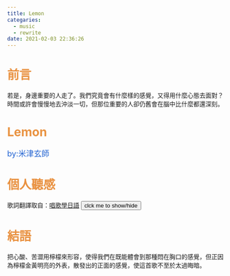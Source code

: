 ```yaml
---
title: Lemon
categaries:
  - music
  - rewrite
date: 2021-02-03 22:36:26
---
```


# <div style="color: rgb(233, 146, 66);">前言</div>
若是，身邊重要的人走了。我們究竟會有什麼樣的感覺，又得用什麼心態去面對？
時間或許會慢慢地去沖淡一切，但那位重要的人卻仍舊會在腦中比什麼都還深刻。
<!-- more -->

<script src="/js/insertBtn.js"></script>
# <div style="color: rgb(233, 147, 66);">Lemon</div>
<div style="font-size:large;color: rgb(35, 100, 210);">by:米津玄師</div>
<div class="playerBlock">
<div id="player1" class="player"></div>
</div>

# <div style="color: rgb(233, 146, 66);">個人聽感</div>
歌詞翻譯取自：[唱歌學日語](https://www.jpmarumaru.com/tw/JPSongPlay-11243.html)
<button onclick="inverseDisplay(&quot;btnGroup1&quot;)" class="inverseBtn">clck me to show/hide</button>
<div id="btnGroup1" class="animate__animated animate__fadeIn"></div>

<script>insertBtn({groupId:"btnGroup1",barId:"btnBar1_1",text:"0:02~0:13<br/>\"如果是場夢該有多好 至今仍會不時夢見你\"<br/>由於太過想念，在夢中，曲中的主角常常會看到那個已逝去的人的身影。在醒來後，又必須面對最親愛的人已不在的殘酷事實，於是他希望現實是他所做的夢，因為在那個世界，那位親愛的人仍活著。",playerInd:0,start:2,end:13});</script>
<script>insertBtn({groupId:"btnGroup1",barId:"btnBar1_2",text:"0:13~0:25<br/>\"就像要取回遺忘的東西 將陳舊回憶上的灰塵拂去\"<br/>如同拾起許久未碰的舊物品，將附著在表面的灰塵拂去一樣，回憶以前的片段如同將模糊的印象變得漸漸鮮明。",playerInd:0,start:13,end:25});</script>
<script>insertBtn({groupId:"btnGroup1",barId:"btnBar1_3",text:"0:27~0:38<br/>\"有些幸福一去不復返 這是最後你教會我的\"<br/>在親愛的人去世之後，他才在人生中體會到了失去後沒有辦法挽回的悲痛。",playerInd:0,start:27,end:38});</script>
<script>insertBtn({groupId:"btnGroup1",barId:"btnBar1_4",text:"0:38~0:49<br/>\"隱藏起來沒說出口的晦暗過去 沒有了你也將永遠黑暗\"<br/>原本在生前就無法開口的言語，現在已經沒有辦法透過任何方式傳達了。",playerInd:0,start:38,end:49});</script>
<script>insertBtn({groupId:"btnGroup1",barId:"btnBar1_5",text:"0:50~1:00<br/>\"我知道今後一定 沒有比這更傷人的了\"<br/>這位重要的人，在他的心中佔有重要地位，如今的離開，使他內心缺失了一大塊。",playerInd:0,start:50,end:60});</script>
<script>insertBtn({groupId:"btnGroup1",barId:"btnBar1_5",text:"1:00~1:10<br/>\"那些日子的悲傷 那些日子的痛苦 我全都深愛著 連你一起\"<br/>不論是之前曾經歷過得悲傷還是苦痛，因為有心愛的人在身旁，這一切也不會那麼的另人厭惡。\"曾\"這個字又在一次的去觸碰人已不在的事實。",playerInd:0,start:60,end:70});</script>
<script>insertBtn({groupId:"btnGroup1",barId:"btnBar1_5",text:"1:11~1:16<br/>\"殘留胸中消散不去 苦澀檸檬的氣味\"<br/>檸檬散發出的氣味是芬芳的，意指所擁有的回憶本身是相當美好的，只是現在回憶裡的人已不在，使得再美好的記憶也嘗起來苦澀。正因為是\"嘗入\"，於是在身體\"中\"有化不開的感覺。",playerInd:0,start:71,end:76});</script>
<script>insertBtn({groupId:"btnGroup1",barId:"btnBar1_5",text:"1:27~1:28<br/>\"在雨停歇前無法回去 如今你依然是我的光\"<br/>在這邊，主角依舊離不開已逝去的人的依靠，失去帶領著他前進的指引。",playerInd:0,start:77,end:88});</script>
<script>insertBtn({groupId:"btnGroup1",barId:"btnBar1_6",text:"1:38~1:49<br/>\"曾在黑暗中描摹你的背 那輪廓我仍然記憶鮮明\"<br/>黑暗中因為看不見而顯得無助時，若是能看見或找到可以依賴的人，心情就變得安定不少。 我覺得\"背\"在這裡，是想表達讓人可以依偎、可靠的感覺。",playerInd:0,start:98,end:109});</script>
<script>insertBtn({groupId:"btnGroup1",barId:"btnBar1_7",text:"1:50~2:00<br/>\"每當遇見無法接受的事物 便只有眼淚不住滿溢\"<br/>現在依賴也消失了，他無法像以往一樣堅強面對了。",playerInd:0,start:110,end:120});</script>
<script>insertBtn({groupId:"btnGroup1",barId:"btnBar1_8",text:"2:00~2:11<br/>\"你做了些什麼 你看見了些什麼 用我所不知道的另一種表情\"<br/>重要的人是不是仍然透過其他的方式在看著他？主角如此推測著，要是那位真的看到他的話，肯定對我現在的狀態感到擔心吧。",playerInd:0,start:120,end:132});</script>
<script>insertBtn({groupId:"btnGroup1",barId:"btnBar1_9",text:"2:11~2:40<br/>\"如果你此刻也在某處 和我一樣 淚眼婆娑地 身陷寂寞之中\"<br/>\"有關我的一切 就請你忘記 打從心底如此希望\"<br/>雖然是說希望別把自己放在心上，但其實最放不下的反而是自己。",playerInd:0,start:132,end:160});</script>
<script>insertBtn({groupId:"btnGroup1",barId:"btnBar1_10",text:"2:42~3:03<br/>\"我比自己所想的更戀慕你 自那刻起便無法如所想般順暢呼吸\"<br/>連主角自己也沒有想到，因為失去了重要的人，悲傷到就連呼吸都會隱隱作痛。",playerInd:0,start:162,end:183});</script>
<script>insertBtn({groupId:"btnGroup1",barId:"btnBar1_11",text:"2:42~3:03<br/>\"我比自己所想的更戀慕你 自那刻起便無法如所想般順暢呼吸\"<br/>連主角自己也沒有想到，因為失去了重要的人，悲傷到就連呼吸都會隱隱作痛。",playerInd:0,start:162,end:183});</script>
<script>insertBtn({groupId:"btnGroup1",barId:"btnBar1_12",text:"3:04~3:27<br/>\"你曾如此近在身旁 好似騙局 卻只有忘不掉你 無庸置疑\"<br/>會不會與你相遇只是其實只是只是虛幻一場？主角曾這麼想，但腦海中的無數回憶證明了一切並非虛假。",playerInd:0,start:184,end:207});</script>
<script>insertBtn({groupId:"btnGroup1",barId:"btnBar1_13",text:"3:54~4:16<br/>\"就像果實切開的其中一半 如今你依然是我的光\"<br/>到底重要的人在主角的心中是什麼樣的程度？正是失去了便無法完整的程度。最後雖然同樣的一句話，但我相信這邊的心態更偏向雖然你已經走了，但我仍會視你為我的指引，帶領我前進的正面意象",playerInd:0,start:234,end:256});</script>

# <div style="color: rgb(233, 146, 66);">結語</div>
把心酸、苦澀用檸檬來形容，使得我們在既能體會到那種悶在胸口的感覺，但正因為檸檬金黃明亮的外表，散發出的正面的感覺，使這首歌不至於太過晦暗。
<script>var plist=["SX_ViT4Ra7k"];</script>
<script src="/js/player.js"></script>